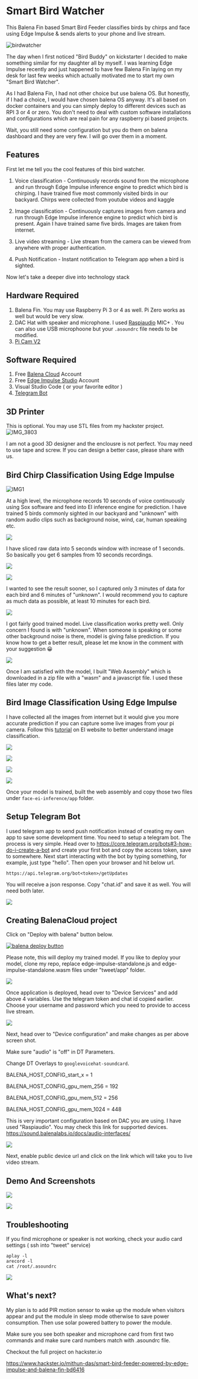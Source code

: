 # Smart Bird Watcher

This Balena Fin based Smart Bird Feeder classifies birds by chirps and face using Edge Impulse & sends alerts to your phone and live stream.

![birdwatcher](https://user-images.githubusercontent.com/9275193/103363629-8eb2f580-4a89-11eb-919b-d12f45d013b5.jpg)

The day when I first noticed "Bird Buddy" on kickstarter I decided to make something similar for my daughter all by myself. I was learning Edge Impulse recently and just happened to have few Balena Fin laying on my desk for last few weeks which actually motivated me to start my own "Smart Bird Watcher".

As I had Balena Fin, I had not other choice but use balena OS. But honestly, if I had a choice, I would have chosen balena OS anyway. It's all based on docker containers and you can simply deploy to different devices such as RPI 3 or 4 or zero. You don't need to deal with custom software installations and configurations which are real pain for any raspberry pi based projects.

Wait, you still need some configuration but you do them on balena dashboard and they are very few. I will go over them in a moment.

## Features
First let me tell you the cool features of this bird watcher.

1. Voice classification - Continuously records sound from the microphone and run through Edge Impulse inference engine to predict which bird is chirping. I have trained five most commonly visited birds in our backyard. Chirps were collected from youtube videos and kaggle

2. Image classification - Continuously captures images from camera and run through Edge Impulse inference engine to predict which bird is present. Again I have trained same five birds. Images are taken from internet.

3. Live video streaming - Live stream from the camera can be viewed from anywhere with proper authentication.

4. Push Notification - Instant notification to Telegram app when a bird is sighted.

Now let's take a deeper dive into technology stack

## Hardware Required
1. Balena Fin. You may use Raspberry Pi 3 or 4 as well. Pi Zero works as well but would be very slow.
2. DAC Hat with speaker and microphone. I used [Raspiaudio](https://raspiaudio.com/produit/mic) MIC+ . You can also use USB microphoone but your `.asoundrc` file needs to be modified. 
3. [Pi Cam V2](https://www.amazon.com/Raspberry-Pi-Camera-Module-Megapixel/dp/B01ER2SKFS)

## Software Required
1. Free [Balena Cloud](https://dashboard.balena-cloud.com/) Account 
2. Free [Edge Impulse Studio](https://studio.edgeimpulse.com/) Account
3. Visual Studio Code ( or your favorite editor ) 
4. [Telegram Bot](https://telegram.org/)

## 3D Printer 
This is optional. You may use STL files from my hackster project.
![IMG_3803](https://user-images.githubusercontent.com/9275193/103364208-29f89a80-4a8b-11eb-99f9-a4db6474c0b6.jpg)

I am not a good 3D designer and the enclousre is not perfect. You may need to use tape and screw. If you can design a better case, please share with us.


## Bird Chirp Classification Using Edge Impulse
![IMG1](https://hackster.imgix.net/uploads/attachments/1236230/0_qgo58objuzppam6q_(1)_8LWY7wN8l1.jpeg?auto=compress%2Cformat&w=740&h=555&fit=max)

At a high level, the microphone records 10 seconds of voice continuously using Sox software and feed into EI inference engine for prediction. I have trained 5 birds commonly sighted in our backyard and "unknown" with random audio clips such as background noise, wind, car, human speaking etc.

![](https://hackster.imgix.net/uploads/attachments/1236231/screen_shot_2020-12-25_at_8_54_21_pm_GSqldygInE.png?auto=compress%2Cformat&w=740&h=555&fit=max)

I have sliced raw data into 5 seconds window with increase of 1 seconds. So basically you get 6 samples from 10 seconds recordings.

![](https://hackster.imgix.net/uploads/attachments/1236234/screen_shot_2020-12-25_at_9_37_35_pm_x0stax4yXG.png?auto=compress%2Cformat&w=740&h=555&fit=max)

![](https://hackster.imgix.net/uploads/attachments/1236235/screen_shot_2020-12-25_at_9_53_25_pm_8gxr1ZEu1N.png?auto=compress%2Cformat&w=740&h=555&fit=max)

I wanted to see the result sooner, so I captured only 3 minutes of data for each bird and 6 minutes of "unknown". I would recommend you to capture as much data as possible, at least 10 minutes for each bird.

![](https://hackster.imgix.net/uploads/attachments/1236236/screen_shot_2020-12-25_at_9_58_32_pm_f3ozmUIsVa.png?auto=compress%2Cformat&w=740&h=555&fit=max)


I got fairly good trained model. Live classification works pretty well. Only concern I found is with "unknown". When someone is speaking or some other background noise is there, model is giving false prediction. If you know how to get a better result, please let me know in the comment with your suggestion 😀

![](https://hackster.imgix.net/uploads/attachments/1236238/screen_shot_2020-12-25_at_10_06_00_pm_BDN5rjhnhu.png?auto=compress%2Cformat&w=740&h=555&fit=max)

Once I am satisfied with the model, I built "Web Assembly" which is downloaded in a zip file with a "wasm" and a javascript file. I used these files later my code.

## Bird Image Classification Using Edge Impulse
I have collected all the images from internet but it would give you more accurate prediction if you can capture some live images from your pi camera. Follow this [tutorial](https://docs.edgeimpulse.com/docs/image-classification) on EI website to better understand image classification.

![](https://hackster.imgix.net/uploads/attachments/1236472/screen_shot_2020-12-26_at_2_15_22_pm_VsIytULlmb.png?auto=compress%2Cformat&w=740&h=555&fit=max)

![](https://hackster.imgix.net/uploads/attachments/1236473/screen_shot_2020-12-26_at_2_23_05_pm_RC5zHxrSd8.png?auto=compress%2Cformat&w=740&h=555&fit=max)

![](https://hackster.imgix.net/uploads/attachments/1236497/screen_shot_2020-12-26_at_3_11_15_pm_IgQL2EjGo2.png?auto=compress%2Cformat&w=740&h=555&fit=max)

![](https://hackster.imgix.net/uploads/attachments/1236498/screen_shot_2020-12-26_at_3_09_32_pm_gAsZUMAzS6.png?auto=compress%2Cformat&w=740&h=555&fit=max)

Once your model is trained, built the web assembly and copy those two files under `face-ei-inference/app` folder.

## Setup Telegram Bot
I used telegram app to send push notification instead of creating my own app to save some development time. You need to setup a telegram bot. The process is very simple. Head over to https://core.telegram.org/bots#3-how-do-i-create-a-bot and create your first bot and copy the access token, save to somewhere. Next start interacting with the bot by typing something, for example, just type "hello". Then open your browser and hit below url.

`https://api.telegram.org/bot<token>/getUpdates`

You will receive a json response. Copy "chat.id" and save it as well. You will need both later.

![](https://hackster.imgix.net/uploads/attachments/1236276/screen_shot_2020-12-25_at_10_47_49_pm_zd6IhbJA1d.png?auto=compress%2Cformat&w=740&h=555&fit=max)

## Creating BalenaCloud project
Click on "Deploy with balena" button below.

[![balena deploy button](https://balena.io/deploy.svg)](https://dashboard.balena-cloud.com/deploy?repoUrl=https://github.com/just4give/bird-watcher-fin&defaultDeviceType=fincm3)

Please note, this will deploy my trained model. If you like to deploy your model, clone my repo, replace edge-impulse-standalone.js and edge-impulse-standalone.wasm files under "tweet/app" folder.

![](https://hackster.imgix.net/uploads/attachments/1236277/screen_shot_2020-12-25_at_10_53_34_pm_sgQig5r6JM.png?auto=compress%2Cformat&w=740&h=555&fit=max)

Once application is deployed, head over to "Device Services" and add above 4 variables. Use the telegram token and chat id copied earlier. Choose your username and password which you need to provide to access live stream.

![](https://hackster.imgix.net/uploads/attachments/1236283/screen_shot_2020-12-25_at_11_34_31_pm_S7r7mkXZSk.png?auto=compress%2Cformat&w=740&h=555&fit=max)

Next, head over to "Device configuration" and make changes as per above screen shot.

Make sure "audio" is "off" in DT Parameters.

Change DT Overlays to `googlevoicehat-soundcard`.

BALENA_HOST_CONFIG_start_x = 1

BALENA_HOST_CONFIG_gpu_mem_256 = 192

BALENA_HOST_CONFIG_gpu_mem_512 = 256

BALENA_HOST_CONFIG_gpu_mem_1024 = 448

This is very important configuration based on DAC you are using. I have used "Raspiaudio". You may check this link for supported devices. https://sound.balenalabs.io/docs/audio-interfaces/

![](https://hackster.imgix.net/uploads/attachments/1236284/screen_shot_2020-12-25_at_11_46_50_pm_sxOSGAcsGH.png?auto=compress%2Cformat&w=740&h=555&fit=max)

Next, enable public device url and click on the link which will take you to live video stream.

## Demo And Screenshots

![](https://hackster.imgix.net/uploads/attachments/1236515/screen_shot_2020-12-26_at_7_56_42_pm_1TBrQHbvel.png?auto=compress%2Cformat&w=740&h=555&fit=max)

![](https://hackster.imgix.net/uploads/attachments/1236516/screen_shot_2020-12-26_at_7_54_59_pm_nkUZUzfBF9.png?auto=compress%2Cformat&w=740&h=555&fit=max)

## Troubleshooting
If you find microphone or speaker is not working, check your audio card settings ( ssh into "tweet" service)

```
aplay -l
arecord -l
cat /root/.asoundrc
```
![](https://hackster.imgix.net/uploads/attachments/1236290/screen_shot_2020-12-26_at_1_34_30_am_5HDpnll5Cb.png?auto=compress%2Cformat&w=740&h=555&fit=max)

## What's next?

My plan is to add PIR motion sensor to wake up the module when visitors appear and put the module in sleep mode otherwise to save power consumption. Then use solar powered battery to power the module.


Make sure you see both speaker and microphone card from first two commands and make sure card numbers match with .asoundrc file.

Checkout the full project on hackster.io 

https://www.hackster.io/mithun-das/smart-bird-feeder-powered-by-edge-impulse-and-balena-fin-bd6416
